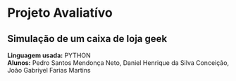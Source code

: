 # Projeto Avaliatívo
## Simulação de um caixa de loja geek
**Linguagem usada:** PYTHON  
**Alunos:** Pedro Santos Mendonça Neto, Daniel Henrique da Silva Conceição, João Gabriyel Farias Martins